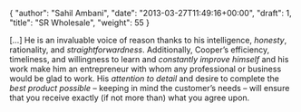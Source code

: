 {
   "author": "Sahil Ambani",
   "date": "2013-03-27T11:49:16+00:00",
   "draft": 1,
   "title": "SR Wholesale",
   "weight": 55
}

\[…\] He is an invaluable voice of reason thanks to his intelligence, _honesty_, rationality, and _straightforwardness_. Additionally, Cooper’s efficiency, timeliness, and willingness to learn and _constantly improve himself_ and his work make him an entrepreneur with whom any professional or business would be glad to work. His _attention to detail_ and desire to complete the _best product possible_ – keeping in mind the customer’s needs – will ensure that you receive exactly (if not more than) what you agree upon.